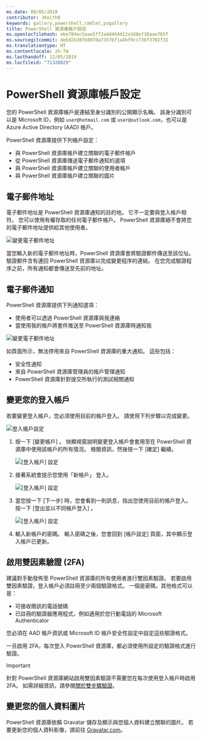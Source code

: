 ```yaml
---
ms.date: 09/05/2018
contributor: JKeithB
keywords: gallery,powershell,cmdlet,psgallery
title: PowerShell 資源庫帳戶設定
ms.openlocfilehash: ebe784ec5aae5ff3a4d444d12a168ef38aaef65f
ms.sourcegitcommit: debd2b38fb8070a7357bf1a4bf9cc736f3702f31
ms.translationtype: HT
ms.contentlocale: zh-TW
ms.lasthandoff: 12/05/2019
ms.locfileid: "71328029"
---
```

# <a name="powershell-gallery-account-settings"></a>PowerShell 資源庫帳戶設定

您的 PowerShell 資源庫帳戶是連結至身分識別的公開顯示名稱。 該身分識別可以是 Microsoft ID，例如 `user@hotmail.com` 或 `user@outlook.com`，也可以是 Azure Active Directory (AAD) 帳戶。

PowerShell 資源庫提供下列帳戶設定：

- 與 PowerShell 資源庫帳戶建立關聯的電子郵件帳戶
- 從 PowerShell 資源庫傳送電子郵件通知的選項
- 與 PowerShell 資源庫帳戶建立關聯的使用者帳戶
- 與 PowerShell 資源庫帳戶建立關聯的圖片

## <a name="email-address"></a>電子郵件地址

電子郵件地址是 PowerShell 資源庫通知的目的地。 它不一定要與登入帳戶相符。 您可以使用有權存取的任何電子郵件帳戶。 PowerShell 資源庫絕不會將您的電子郵件地址提供給其他使用者。

![變更電子郵件地址](../../Images/PSGallery_AcccountEmailAddress.png)

當您輸入新的電子郵件地址時，PowerShell 資源庫會將驗證郵件傳送至該位址。 驗證郵件含有連回 PowerShell 資源庫以完成變更程序的連結。 在您完成驗證程序之前，所有通知都會傳送至先前的地址。

## <a name="email-notifications"></a>電子郵件通知

PowerShell 資源庫提供下列通知選項：

- 使用者可以透過 PowerShell 資源庫與我連絡
- 當使用我的帳戶將套件推送至 PowerShell 資源庫時通知我

![變更電子郵件地址](../../Images/PSGallery_AccountEmailOptions.png)

如頁面所示，無法停用來自 PowerShell 資源庫的重大通知。
這些包括：

- 安全性通知
- 來自 PowerShell 資源庫管理員的帳戶管理通知
- PowerShell 資源庫針對提交所執行的測試相關通知

## <a name="change-your-login-account"></a>變更您的登入帳戶

若要變更登入帳戶，您必須使用目前的帳戶登入。 請使用下列步驟以完成變更。

![登入帳戶設定](../../Images/PSGallery_LoginAccountSettings.png)

1. 按一下 [變更帳戶]  。 快顯視窗說明變更登入帳戶會套用至在 PowerShell 資源庫中使用該帳戶的所有情況。 檢閱資訊，然後按一下 [確定]  繼續。

   ![[登入帳戶] 設定](../../Images/PSGallery_LoginAccountChange-1.png)

2. 接著系統會提示您使用「新帳戶」  登入。

   ![[登入帳戶] 設定](../../Images/PSGallery_LoginAccountChange-2.png)

3. 當您按一下 [下一步]  時，您會看到一則訊息，指出您使用目前的帳戶登入。
   按一下 [登出並以不同帳戶登入]  。

   ![[登入帳戶] 設定](../../Images/PSGallery_LoginAccountChange-3.png)

4. 輸入新帳戶的密碼。 輸入密碼之後，您會回到 [帳戶設定] 頁面，其中顯示登入帳戶已更新。


## <a name="enable-two-factor-authentication-2fa"></a>啟用雙因素驗證 (2FA)

建議對手動發佈至 PowerShell 資源庫的所有使用者進行雙因素驗證。 若要啟用雙因素驗證，登入帳戶必須註冊至少兩個驗證格式。 一個是密碼，其他格式可以是：

- 可接收簡訊的電話號碼
- 已註冊的驗證器應用程式，例如適用於您行動電話的 Microsoft Authenticator

您必須在 AAD 帳戶資訊或 Microsoft ID 帳戶安全性設定中設定這些驗證格式。

一旦啟用 2FA，每次登入 PowerShell 資源庫，都必須使用所設定的驗證格式進行驗證。

> [!IMPORTANT]
> 針對 PowerShell 資源庫網站啟用雙因素驗證不需要您在每次使用登入帳戶時啟用 2FA。 如需詳細資訊，請參閱[關於雙步驟驗證](https://support.microsoft.com/help/12408/microsoft-account-about-two-step-verification)。

## <a name="change-your-profile-picture"></a>變更您的個人資料圖片

PowerShell 資源庫依賴 Gravatar 儲存及顯示與您個人資料建立關聯的圖片。 若要更新您的個人資料影像，請前往 [Gravatar.com](http://www.gravatar.com/)。

